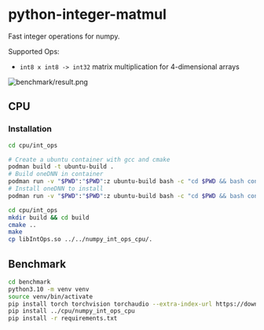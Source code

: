 # python-integer-matmul

Fast integer operations for numpy.

Supported Ops:

 - `int8 x int8 -> int32` matrix multiplication for 4-dimensional arrays

![benchmark/result.png]()

## CPU

### Installation

```bash
cd cpu/int_ops

# Create a ubuntu container with gcc and cmake
podman build -t ubuntu-build .
# Build oneDNN in container
podman run -v "$PWD":"$PWD":z ubuntu-build bash -c "cd $PWD && bash container_build_onednn.sh"
# Install oneDNN to install
podman run -v "$PWD":"$PWD":z ubuntu-build bash -c "cd $PWD && bash container_install_onednn.sh"
```

```bash
cd cpu/int_ops
mkdir build && cd build
cmake ..
make
cp libIntOps.so ../../numpy_int_ops_cpu/.
```

## Benchmark

```bash
cd benchmark
python3.10 -m venv venv
source venv/bin/activate
pip install torch torchvision torchaudio --extra-index-url https://download.pytorch.org/whl/cpu
pip install ../cpu/numpy_int_ops_cpu
pip install -r requirements.txt
```